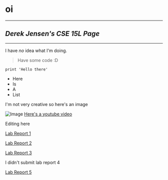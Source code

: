 # **oi**
---
## *Derek Jensen's CSE 15L Page*
---
I have *no* idea what I'm doing. 
>Have some code :D
>
```
print 'Hello there'
```
* Here
* Is
* A
* List

I'm not very creative so here's an image

![Image](https://ichef.bbci.co.uk/news/999/cpsprodpb/6D5A/production/_119449972_10.jpg)
[Here's a youtube video](https://www.youtube.com/watch?v=eqMKy74HKXs)

Editing here

[Lab Report 1](https://derekmichaelj.github.io/cse15l-lab-reports/lab-report-1-week-2.html)

[Lab Report 2](https://derekmichaelj.github.io/cse15l-lab-reports/lab-report-2-week-4.html)

[Lab Report 3](https://derekmichaelj.github.io/cse15l-lab-reports/lab-report-3-week-6.html)

I didn't submit lab report 4

[Lab Report 5](https://derekmichaelj.github.io/cse15l-lab-reports/lab-report-5-week-10.html)